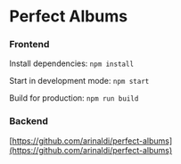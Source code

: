 # Perfect Albums

### Frontend

Install dependencies: `npm install`

Start in development mode: `npm start`

Build for production: `npm run build`

### Backend

[https://github.com/arinaldi/perfect-albums](https://github.com/arinaldi/perfect-albums)
